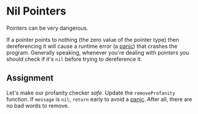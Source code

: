# Nil Pointers

Pointers can be very dangerous.

If a pointer points to nothing (the zero value of the pointer type) then dereferencing it will cause a runtime error (a [panic](https://gobyexample.com/panic)) that crashes the program. Generally speaking, whenever you're dealing with pointers you should check if it's `nil` before trying to dereference it.

## Assignment

Let's make our profanity checker _safe_. Update the `removeProfanity` function. If `message` is `nil`, `return` early to avoid a [panic](https://gobyexample.com/panic). After all, there are no bad words to remove.
